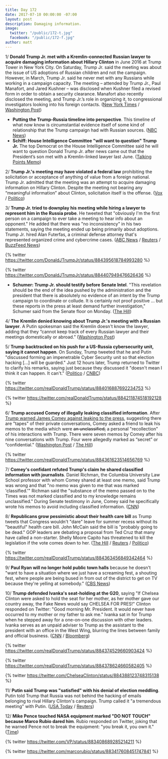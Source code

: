 ```yaml
---
title: Day 172
date: 2017-07-10 00:00:00 -07:00
layout: post
description: Damaging information.
image:
  twitter: "/public/172-t.jpg"
  facebook: "/public/172-f.jpg"
author: matt
---
```


1/ **Donald Trump Jr. met with a Kremlin-connected Russian lawyer to acquire damaging information about Hillary Clinton** in June 2016 at Trump Tower in New York City. On Saturday, Trump Jr. said the meeting was about the issue of US adoptions of Russian children and not the campaign. However, in March, Trump Jr. said he never met with any Russians while working in a campaign capacity. The meeting – attended by Trump Jr., Paul Manafort, and Jared Kushner – was disclosed when Kushner filed a revised form in order to obtain a security clearance. Manafort also recently disclosed the meeting, and Trump Jr.’s role in organizing it, to congressional investigators looking into his foreign contacts. ([New York Times](https://www.nytimes.com/2017/07/09/us/politics/trump-russia-kushner-manafort.html) / [Washington Post](https://www.washingtonpost.com/news/the-fix/wp/2017/07/10/donald-trump-jr-just-contradicted-a-whole-bunch-of-white-house-denials-of-russian-contacts/))

* **Putting the Trump-Russia timeline into perspective**. This timeline of what now know is circumstantial evidence itself of some kind of relationship that the Trump campaign had with Russian sources. ([NBC News](http://www.nbcnews.com/politics/first-read/putting-trump-russia-timeline-perspective-n781236))
* **Schiff: House Intelligence Committee "will want to question" Trump Jr.** The top Democrat on the House Intelligence Committee said he will want to question Donald Trump Jr. after news came out that the President’s son met with a Kremlin-linked lawyer last June. ([Talking Points Memo](http://talkingpointsmemo.com/livewire/house-intelligence-committee-will-want-to-question-trump-jr))

2/ **Trump Jr.'s meeting may have violated a federal law** prohibiting the solicitation or acceptance of anything of value from a foreign national. Trump Jr. admitted that the meeting was an attempt to acquire damaging information on Hillary Clinton. Despite the meeting not bearing any “meaningful information” about Clinton, solicitation itself is the offense. ([Vox](https://www.vox.com/world/2017/7/10/15948078/donald-trump-jr-russia-illegal) / [Politico](http://www.politico.com/story/2017/07/10/donald-trump-jr-russia-meeting-legal-danger-240370))

3/ **Trump Jr. tried to downplay his meeting while hiring a lawyer to represent him in the Russia probe**. He tweeted that "obviously I'm the first person on a campaign to ever take a meeting to hear info about an opponent." He added that there was "no inconsistency" in his two statements, saying the meeting ended up being primarily about adoptions. Trump Jr. hired Alan Futerfas, a criminal defense attorney that's represented organized crime and cybercrime cases. ([ABC News](http://abcnews.go.com/Politics/donald-trump-jr-russian-attorney-offered-damaging-info/story?id=48535254) / [Reuters](https://www.reuters.com/article/us-usa-trump-russia-lawyers-idUSKBN19V2JX) / [BuzzFeed News](https://www.buzzfeed.com/zoetillman/donald-trump-jr-has-hired-a-lawyer-who-has-handled))

{% twitter https://twitter.com/DonaldJTrumpJr/status/884395618784993280 %}

{% twitter https://twitter.com/DonaldJTrumpJr/status/884407949476626436 %}

* **Schumer: Trump Jr. should testify before Senate Intel**. "This revelation should be the end of the idea pushed by the administration and the president that there is absolutely no evidence of an intent by the Trump campaign to coordinate or collude. It is certainly not proof positive ... but these reports in the press at least demand further investigation," Schumer said from the Senate floor on Monday. ([The Hill](http://thehill.com/blogs/floor-action/senate/341331-schumer-trump-jr-should-testify-before-senate-intel-panel))

4/ **The Kremlin denied knowing about Trump Jr.'s meeting with a Russian lawyer**. A Putin spokesman said the Kremlin doesn't know the lawyer, adding that they “cannot keep track of every Russian lawyer and their meetings domestically or abroad.” ([Washington Post](https://www.washingtonpost.com/world/kremlin-denies-knowing-of-donald-trump-jr-meeting-with-russian-lawyer-during-2016-campaign/2017/07/10/c2bfee34-6566-11e7-a1d7-9a32c91c6f40_story.html))

5/ **Trump backtracked on his push for a US-Russia cybersecurity unit, saying it cannot happen**. On Sunday, Trump tweeted that he and Putin "discussed forming an impenetrable Cyber Security unit so that election hacking [...] will be guarded." Just 12 hours later, Trump returned to Twitter to clarify his remarks, saying just because they discussed it "doesn't mean I think it can happen. It can't." ([Politico](http://www.politico.com/story/2017/07/09/trump-russia-cyber-experts-240340) / [CNBC](http://www.cnbc.com/2017/07/09/trump-on-his-impenetrable-cybersecurity-unit-with-putin-i-didnt-mean-it.html))

{% twitter https://twitter.com/realDonaldTrump/status/884016887692234753 %}

{% twitter https://twitter.com/realDonaldTrump/status/884211874518192128 %}

6/ **Trump accused Comey of illegally leaking classified information**. After [Trump warned James Comey against leaking to the press](https://whatthefuckjusthappenedtoday.com/2017/05/12/Day-113/#2-in-a-tweet-trump-warned-james-come), suggesting there are "tapes" of their private conversations, Comey asked a friend to leak his memos to the media which were <s>an unclassified,</s> a personal "recollection" of his interactions with Trump. There were seven memos by Comey after his nine conversations with Trump. Four were allegedly marked as “secret” or “confidential." ([Washington Post](https://www.washingtonpost.com/news/post-politics/wp/2017/07/10/trump-accuses-comey-of-illegally-leaking-classified-information/) / [The Hill](http://thehill.com/policy/national-security/341225-comeys-private-memos-on-trump-conversations-contained-classified))

{% twitter https://twitter.com/realDonaldTrump/status/884361623514656769 %}

7/ **Comey's confidant refuted Trump's claim he shared classified information with journalists**. Daniel Richman, the Columbia University Law School professor with whom Comey shared at least one memo, said Trump was wrong and that "no memo was given to me that was marked 'classified.'" Richman said the "substance of the memo passed on to the Times was not marked classified and to my knowledge remains unclassified." During Senate testimony in June, Comey said he specifically wrote his memos to avoid including classified information. ([CNN](http://www.cnn.com/2017/07/10/politics/comey-lawyer-no-memos-given-to-me-were-marked-classified/index.html))

8/ **Republicans grow pessimistic about their health care bill** as Trump tweets that Congress wouldn't "dare" leave for summer recess without its "beautiful" health care bill. John McCain said the bill is "probably going to be dead." GOP leaders are debating a proposal from Ted Cruz that many have called a non-starter. Shelly Moore Capito has threatened to kill the legislation if the vote comes down to her. ([The Hill](http://thehill.com/blogs/blog-briefing-room/341234-trump-i-cannot-imagine-congress-would-leave-washington-without) / [Reuters](https://www.reuters.com/article/us-usa-healthcare-mccain-idUSKBN19U0Q1) / [Politico](http://www.politico.com/story/2017/07/09/capito-gop-senator-opposes-health-bill-240311))

{% twitter https://twitter.com/realDonaldTrump/status/884363456849342464 %}

9/ **Paul Ryan will no longer hold public town halls** because he doesn't "want to have a situation where we just have a screaming fest, a shouting fest, where people are being bused in from out of the district to get on TV because they're yelling at somebody." ([CBS News](http://www.cbsnews.com/news/paul-ryan-tries-to-quell-town-hall-controversy-but-residents-still-want-to-talk-to-him/))

10/ **Trump defended Ivanka's seat-holding at the G20**, saying "If Chelsea Clinton were asked to hold the seat for her mother, as her mother gave our country away, the Fake News would say CHELSEA FOR PRES!" Clinton responded on Twitter: "Good morning Mr. President. It would never have occurred to my mother or my father to ask me." Ivanka sat in for Trump when he stepped away for a one-on-one discussion with other leaders. Ivanka serves as an unpaid adviser to Trump as the assistant to the president with an office in the West Wing, blurring the lines between family and official business. ([CNN](http://www.cnn.com/2017/07/10/politics/president-trump-defends-ivankas-seat-holding/index.html) / [Bloomberg](https://www.bloomberg.com/news/articles/2017-07-08/ivanka-trump-sits-in-for-her-father-at-g-20-meeting-table))

{% twitter https://twitter.com/realDonaldTrump/status/884374529660903424 %}

{% twitter https://twitter.com/realDonaldTrump/status/884378624660582405 %}

{% twitter https://twitter.com/ChelseaClinton/status/884388123748315138 %}

11/ **Putin said Trump was "satisfied" with his denial of election meddling**. Putin told Trump that Russia was not behind the hacking of emails belonging to rival Hillary Clinton's campaign. Trump called it "a tremendous meeting" with Putin. ([USA Today](https://www.usatoday.com/story/news/politics/2017/07/08/putin-trump-satisfied-denials-russian-meddling-u-s-election/461731001/) / [Reuters](https://www.reuters.com/article/us-g20-germany-putin-trump-idUSKBN19T0R9))

12/ **Mike Pence touched NASA equipment marked "DO NOT TOUCH" because Marco Rubio dared him**. Rubio responded on Twitter, joking that he warned Pence not to break the equipment: "you break it, you own it." ([Time](http://time.com/4849939/mike-pence-nasa-marco-rubio-touch/))

{% twitter https://twitter.com/VP/status/883408689285214211 %}

{% twitter https://twitter.com/marcorubio/status/883417608451747841 %}